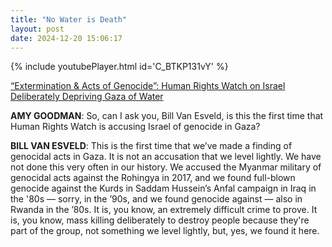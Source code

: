 ```yaml
---
title: "No Water is Death"
layout: post
date: 2024-12-20 15:06:17
---
```

{% include youtubePlayer.html id='C_BTKP131vY' %}

[“Extermination & Acts of Genocide”: Human Rights Watch on Israel Deliberately Depriving Gaza of Water](https://www.democracynow.org/2024/12/19/hrw_gaza_genocide_water_deprivation)

__AMY GOODMAN__: So, can I ask you, Bill Van Esveld, is this the first time that Human Rights Watch is accusing Israel of genocide in Gaza?

__BILL VAN ESVELD__: This is the first time that we’ve made a finding of genocidal acts in Gaza. It is not an accusation that we level lightly. We have not done this very often in our history. We accused the Myanmar military of genocidal acts against the Rohingya in 2017, and we found full-blown genocide against the Kurds in Saddam Hussein’s Anfal campaign in Iraq in the '80s — sorry, in the ’90s, and we found genocide against — also in Rwanda in the ’80s. It is, you know, an extremely difficult crime to prove. It is, you know, mass killing deliberately to destroy people because they're part of the group, not something we level lightly, but, yes, we found it here.
